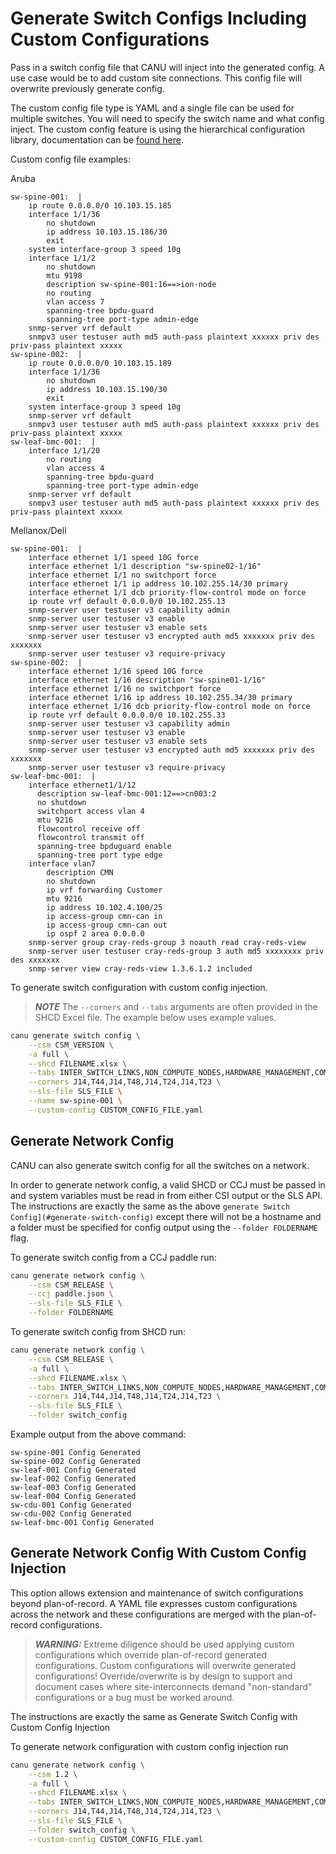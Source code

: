 # Generate Switch Configs Including Custom Configurations

Pass in a switch config file that CANU will inject into the generated config. A use case would be to add custom site
connections. This config file will overwrite previously generate config.

The custom config file type is YAML and a single file can be used for multiple switches. You will need to specify the
switch name and what config inject. The custom config feature is using the hierarchical configuration library,
documentation can be [found here](https://netdevops.io/hier_config/).

Custom config file examples:

Aruba

```text
sw-spine-001:  |
    ip route 0.0.0.0/0 10.103.15.185
    interface 1/1/36
        no shutdown
        ip address 10.103.15.186/30
        exit
    system interface-group 3 speed 10g
    interface 1/1/2
        no shutdown
        mtu 9198
        description sw-spine-001:16==>ion-node
        no routing
        vlan access 7
        spanning-tree bpdu-guard
        spanning-tree port-type admin-edge
    snmp-server vrf default
    snmpv3 user testuser auth md5 auth-pass plaintext xxxxxx priv des priv-pass plaintext xxxxx
sw-spine-002:  |
    ip route 0.0.0.0/0 10.103.15.189
    interface 1/1/36
        no shutdown
        ip address 10.103.15.190/30
        exit
    system interface-group 3 speed 10g
    snmp-server vrf default
    snmpv3 user testuser auth md5 auth-pass plaintext xxxxxx priv des priv-pass plaintext xxxxx
sw-leaf-bmc-001:  |
    interface 1/1/20
        no routing
        vlan access 4
        spanning-tree bpdu-guard
        spanning-tree port-type admin-edge
    snmp-server vrf default
    snmpv3 user testuser auth md5 auth-pass plaintext xxxxxx priv des priv-pass plaintext xxxxx
```

Mellanox/Dell

```text
sw-spine-001:  |
    interface ethernet 1/1 speed 10G force
    interface ethernet 1/1 description "sw-spine02-1/16"
    interface ethernet 1/1 no switchport force
    interface ethernet 1/1 ip address 10.102.255.14/30 primary
    interface ethernet 1/1 dcb priority-flow-control mode on force
    ip route vrf default 0.0.0.0/0 10.102.255.13
    snmp-server user testuser v3 capability admin
    snmp-server user testuser v3 enable
    snmp-server user testuser v3 enable sets
    snmp-server user testuser v3 encrypted auth md5 xxxxxxx priv des xxxxxxx
    snmp-server user testuser v3 require-privacy
sw-spine-002:  |
    interface ethernet 1/16 speed 10G force
    interface ethernet 1/16 description "sw-spine01-1/16"
    interface ethernet 1/16 no switchport force
    interface ethernet 1/16 ip address 10.102.255.34/30 primary
    interface ethernet 1/16 dcb priority-flow-control mode on force
    ip route vrf default 0.0.0.0/0 10.102.255.33
    snmp-server user testuser v3 capability admin
    snmp-server user testuser v3 enable
    snmp-server user testuser v3 enable sets
    snmp-server user testuser v3 encrypted auth md5 xxxxxxx priv des xxxxxxx
    snmp-server user testuser v3 require-privacy
sw-leaf-bmc-001:  |
    interface ethernet1/1/12
      description sw-leaf-bmc-001:12==>cn003:2
      no shutdown
      switchport access vlan 4
      mtu 9216
      flowcontrol receive off
      flowcontrol transmit off
      spanning-tree bpduguard enable
      spanning-tree port type edge
    interface vlan7
        description CMN
        no shutdown
        ip vrf forwarding Customer
        mtu 9216
        ip address 10.102.4.100/25
        ip access-group cmn-can in
        ip access-group cmn-can out
        ip ospf 2 area 0.0.0.0
    snmp-server group cray-reds-group 3 noauth read cray-reds-view
    snmp-server user testuser cray-reds-group 3 auth md5 xxxxxxxx priv des xxxxxxx
    snmp-server view cray-reds-view 1.3.6.1.2 included
```

To generate switch configuration with custom config injection.

> ***NOTE*** The `--corners` and `--tabs` arguments are often provided in the SHCD Excel file. The example below uses
> example values.

```bash
canu generate switch config \
    --csm CSM_VERSION \
    -a full \
    --shcd FILENAME.xlsx \
    --tabs INTER_SWITCH_LINKS,NON_COMPUTE_NODES,HARDWARE_MANAGEMENT,COMPUTE_NODES \
    --corners J14,T44,J14,T48,J14,T24,J14,T23 \
    --sls-file SLS_FILE \
    --name sw-spine-001 \
    --custom-config CUSTOM_CONFIG_FILE.yaml
```

## Generate Network Config

CANU can also generate switch config for all the switches on a network.

In order to generate network config, a valid SHCD or CCJ must be passed in and system variables must be read in from
either CSI output or the SLS API. The instructions are exactly the same as the
above `generate Switch Config](#generate-switch-config)` except there will not be a hostname and a folder must be
specified for config output using the `--folder FOLDERNAME` flag.

To generate switch config from a CCJ paddle run:

```bash
canu generate network config \
    --csm CSM_RELEASE \
    --ccj paddle.json \
    --sls-file SLS_FILE \
    --folder FOLDERNAME
```

To generate switch config from SHCD run:

```bash
canu generate network config \
    --csm CSM_RELEASE \
    -a full \
    --shcd FILENAME.xlsx \
    --tabs INTER_SWITCH_LINKS,NON_COMPUTE_NODES,HARDWARE_MANAGEMENT,COMPUTE_NODES \
    --corners J14,T44,J14,T48,J14,T24,J14,T23 \
    --sls-file SLS_FILE \
    --folder switch_config
```

Example output from the above command:

```text
sw-spine-001 Config Generated
sw-spine-002 Config Generated
sw-leaf-001 Config Generated
sw-leaf-002 Config Generated
sw-leaf-003 Config Generated
sw-leaf-004 Config Generated
sw-cdu-001 Config Generated
sw-cdu-002 Config Generated
sw-leaf-bmc-001 Config Generated
```

## Generate Network Config With Custom Config Injection

This option allows extension and maintenance of switch configurations beyond plan-of-record. A YAML file expresses
custom configurations across the network and these configurations are merged with the plan-of-record configurations.

> ***WARNING:*** Extreme diligence should be used applying custom configurations which override plan-of-record generated
configurations. Custom configurations will overwrite generated configurations! Override/overwrite is by design to
support and document cases where site-interconnects demand "non-standard" configurations or a bug must be worked around.

The instructions are exactly the same as Generate Switch Config with Custom Config Injection

To generate network configuration with custom config injection run

```bash
canu generate network config \
    --csm 1.2 \
    -a full \
    --shcd FILENAME.xlsx \
    --tabs INTER_SWITCH_LINKS,NON_COMPUTE_NODES,HARDWARE_MANAGEMENT,COMPUTE_NODES \
    --corners J14,T44,J14,T48,J14,T24,J14,T23 \
    --sls-file SLS_FILE \
    --folder switch_config \
    --custom-config CUSTOM_CONFIG_FILE.yaml
```
